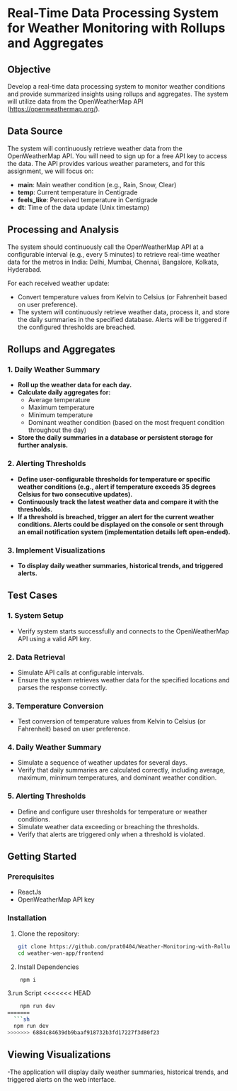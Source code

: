 # Real-Time Data Processing System for Weather Monitoring with Rollups and Aggregates

## Objective

Develop a real-time data processing system to monitor weather conditions and provide summarized insights using rollups and aggregates. The system will utilize data from the OpenWeatherMap API (https://openweathermap.org/).

## Data Source

The system will continuously retrieve weather data from the OpenWeatherMap API. You will need to sign up for a free API key to access the data. The API provides various weather parameters, and for this assignment, we will focus on:

- **main**: Main weather condition (e.g., Rain, Snow, Clear)
- **temp**: Current temperature in Centigrade
- **feels_like**: Perceived temperature in Centigrade
- **dt**: Time of the data update (Unix timestamp)

## Processing and Analysis

The system should continuously call the OpenWeatherMap API at a configurable interval (e.g., every 5 minutes) to retrieve real-time weather data for the metros in India: Delhi, Mumbai, Chennai, Bangalore, Kolkata, Hyderabad.

For each received weather update:
- Convert temperature values from Kelvin to Celsius (or Fahrenheit based on user preference).
- The system will continuously retrieve weather data, process it, and store the daily summaries in the specified database. Alerts will be triggered if the configured thresholds are breached.


## Rollups and Aggregates

### 1. Daily Weather Summary

- **Roll up the weather data for each day.**
- **Calculate daily aggregates for:**
  - Average temperature
  - Maximum temperature
  - Minimum temperature
  - Dominant weather condition (based on the most frequent condition throughout the day)
- **Store the daily summaries in a database or persistent storage for further analysis.**

### 2. Alerting Thresholds

- **Define user-configurable thresholds for temperature or specific weather conditions (e.g., alert if temperature exceeds 35 degrees Celsius for two consecutive updates).**
- **Continuously track the latest weather data and compare it with the thresholds.**
- **If a threshold is breached, trigger an alert for the current weather conditions. Alerts could be displayed on the console or sent through an email notification system (implementation details left open-ended).**

### 3. Implement Visualizations

- **To display daily weather summaries, historical trends, and triggered alerts.**

## Test Cases

### 1. System Setup

- Verify system starts successfully and connects to the OpenWeatherMap API using a valid API key.

### 2. Data Retrieval

- Simulate API calls at configurable intervals.
- Ensure the system retrieves weather data for the specified locations and parses the response correctly.

### 3. Temperature Conversion

- Test conversion of temperature values from Kelvin to Celsius (or Fahrenheit) based on user preference.

### 4. Daily Weather Summary

- Simulate a sequence of weather updates for several days.
- Verify that daily summaries are calculated correctly, including average, maximum, minimum temperatures, and dominant weather condition.

### 5. Alerting Thresholds

- Define and configure user thresholds for temperature or weather conditions.
- Simulate weather data exceeding or breaching the thresholds.
- Verify that alerts are triggered only when a threshold is violated.

## Getting Started

### Prerequisites

- ReactJs
- OpenWeatherMap API key


### Installation

1. Clone the repository:
   ```sh
   git clone https://github.com/prat0404/Weather-Monitoring-with-Rollups-and-Aggregates.git
   cd weather-wen-app/frontend
   ```

2. Install Dependencies

```sh
    npm i
```
3.run Script
<<<<<<< HEAD
```sh
    npm run dev
=======
  ```sh
  npm run dev
>>>>>>> 6884c84639db9baaf918732b3fd17227f3d80f23
```
## Viewing Visualizations
-The application will display daily weather summaries, historical trends, and triggered alerts on the web interface.

